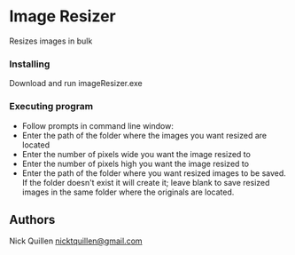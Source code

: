 # Image Resizer

Resizes images in bulk


### Installing

Download and run imageResizer.exe

### Executing program

* Follow prompts in command line window:
* Enter the path of the folder where the images you want resized are located
* Enter the number of pixels wide you want the image resized to
* Enter the number of pixels high you want the image resized to
* Enter the path of the folder where you want resized images to be saved. If the folder doesn't exist it will create it; leave blank to save resized images in the same folder where the originals are located.

## Authors

Nick Quillen
nicktquillen@gmail.com

